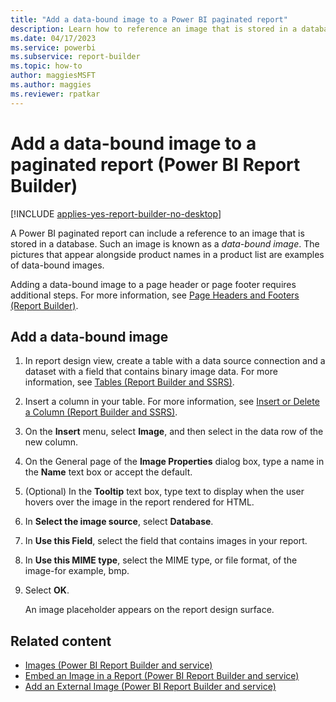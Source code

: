 ```yaml
---
title: "Add a data-bound image to a Power BI paginated report"
description: Learn how to reference an image that is stored in a database to display the image in your paginated reports in Power BI Report Builder.
ms.date: 04/17/2023
ms.service: powerbi
ms.subservice: report-builder
ms.topic: how-to
author: maggiesMSFT
ms.author: maggies
ms.reviewer: rpatkar
---
```

# Add a data-bound image to a paginated report (Power BI Report Builder)

[!INCLUDE [applies-yes-report-builder-no-desktop](../../includes/applies-yes-report-builder-no-desktop.md)]

A Power BI paginated report can include a reference to an image that is stored in a database. Such an image is known as a *data-bound image*. The pictures that appear alongside product names in a product list are examples of data-bound images.  
  
Adding a data-bound image to a page header or page footer requires additional steps. For more information, see [Page Headers and Footers (Report Builder)](./page-headers-footers-report-builder-service.md).

## Add a data-bound image  
  
1. In report design view, create a table with a data source connection and a dataset with a field that contains binary image data. For more information, see [Tables &#40;Report Builder and SSRS&#41;](/sql/reporting-services/report-design/tables-report-builder-and-ssrs).  
  
1. Insert a column in your table. For more information, see [Insert or Delete a Column &#40;Report Builder and SSRS&#41;](/sql/reporting-services/report-design/insert-or-delete-a-column-report-builder-and-ssrs).
  
1. On the **Insert** menu, select **Image**, and then select in the data row of the new column.  
  
1. On the General page of the **Image Properties** dialog box, type a name in the **Name** text box or accept the default.  
  
1. (Optional) In the **Tooltip** text box, type text to display when the user hovers over the image in the report rendered for HTML.  
  
1. In **Select the image source**, select **Database**.  
  
1. In **Use this Field**, select the field that contains images in your report.  
  
1. In **Use this MIME type**, select the MIME type, or file format, of the image-for example, bmp.  
  
1. Select **OK**.
  
     An image placeholder appears on the report design surface.  
  
## Related content

- [Images &#40;Power BI Report Builder and service&#41;](./images-report-builder-service.md)   
- [Embed an Image in a Report &#40;Power BI Report Builder and service&#41;](./embed-image-report-report-builder-service.md)   
- [Add an External Image &#40;Power BI Report Builder and service&#41;](./add-external-image-report-builder-service.md)   
 
